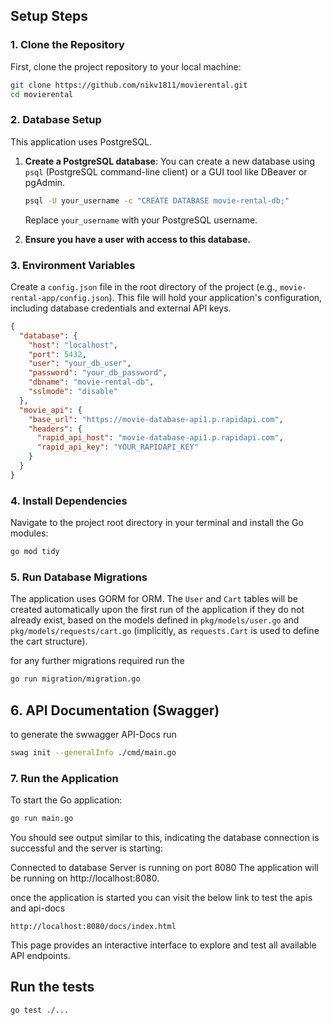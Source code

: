 ## Setup Steps

### 1. Clone the Repository

First, clone the project repository to your local machine:

```bash
git clone https://github.com/nikv1811/movierental.git
cd movierental
```

### 2. Database Setup

This application uses PostgreSQL.

1.  **Create a PostgreSQL database**:
    You can create a new database using `psql` (PostgreSQL command-line client) or a GUI tool like DBeaver or pgAdmin.

    ```bash
    psql -U your_username -c "CREATE DATABASE movie-rental-db;"
    ```

    Replace `your_username` with your PostgreSQL username.

2.  **Ensure you have a user with access to this database.**

### 3. Environment Variables

Create a `config.json` file in the root directory of the project (e.g., `movie-rental-app/config.json`). This file will hold your application's configuration, including database credentials and external API keys.

```json
{
  "database": {
    "host": "localhost",
    "port": 5432,
    "user": "your_db_user",
    "password": "your_db_password",
    "dbname": "movie-rental-db",
    "sslmode": "disable"
  },
  "movie_api": {
    "base_url": "https://movie-database-api1.p.rapidapi.com",
    "headers": {
      "rapid_api_host": "movie-database-api1.p.rapidapi.com",
      "rapid_api_key": "YOUR_RAPIDAPI_KEY"
    }
  }
}
```

### 4. Install Dependencies

Navigate to the project root directory in your terminal and install the Go modules:

```bash
go mod tidy
```

### 5. Run Database Migrations

The application uses GORM for ORM. The `User` and `Cart` tables will be created automatically upon the first run of the application if they do not already exist, based on the models defined in `pkg/models/user.go` and `pkg/models/requests/cart.go` (implicitly, as `requests.Cart` is used to define the cart structure).

for any further migrations required run the

```bash
go run migration/migration.go
```

## 6. API Documentation (Swagger)

to generate the swwagger API-Docs run

```bash
swag init --generalInfo ./cmd/main.go
```

### 7. Run the Application

To start the Go application:

```bash
go run main.go
```

You should see output similar to this, indicating the database connection is successful and the server is starting:

Connected to database
Server is running on port 8080
The application will be running on http://localhost:8080.

once the application is started you can visit the below link to test the apis and api-docs

`http://localhost:8080/docs/index.html`

This page provides an interactive interface to explore and test all available API endpoints.

## Run the tests

```bash
go test ./...
```
